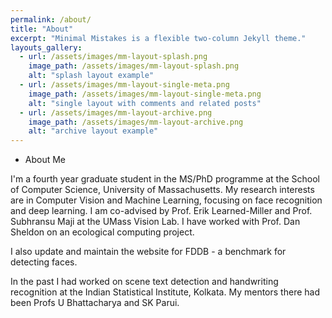 ```yaml
---
permalink: /about/
title: "About"
excerpt: "Minimal Mistakes is a flexible two-column Jekyll theme."
layouts_gallery:
  - url: /assets/images/mm-layout-splash.png
    image_path: /assets/images/mm-layout-splash.png
    alt: "splash layout example"
  - url: /assets/images/mm-layout-single-meta.png
    image_path: /assets/images/mm-layout-single-meta.png
    alt: "single layout with comments and related posts"
  - url: /assets/images/mm-layout-archive.png
    image_path: /assets/images/mm-layout-archive.png
    alt: "archive layout example"
---
```


* About Me

I'm a fourth year graduate student in the MS/PhD programme at the School of Computer Science, University of Massachusetts. My research interests are in Computer Vision and Machine Learning, focusing on face recognition and deep learning. I am co-advised by Prof. Erik Learned-Miller and Prof. Subhransu Maji at the UMass Vision Lab. I have worked with Prof. Dan Sheldon on an ecological computing project.

I also update and maintain the website for FDDB - a benchmark for detecting faces.

In the past I had worked on scene text detection and handwriting recognition at the Indian Statistical Institute, Kolkata. My mentors there had been Profs U Bhattacharya and SK Parui. 

